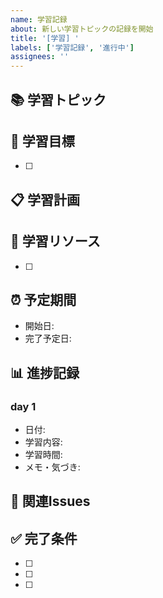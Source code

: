 ```yaml
---
name: 学習記録
about: 新しい学習トピックの記録を開始
title: '[学習] '
labels: ['学習記録', '進行中']
assignees: ''
---
```


## 📚 学習トピック
<!-- 学習するトピック名を記入してください -->

## 🎯 学習目標
<!-- この学習を通じて達成したい具体的な目標を記入してください -->
- [ ] 

## 📋 学習計画
<!-- 学習の進め方や予定を記入してください -->


## 📖 学習リソース
<!-- 使用予定の教材、書籍、オンラインコースなどを記入してください -->
- [ ] 

## ⏰ 予定期間
<!-- 学習開始日と完了予定日を記入してください -->
- 開始日: 
- 完了予定日: 

## 📊 進捗記録
<!-- 学習の進捗を随時更新してください -->
### day 1
- 日付: 
- 学習内容: 
- 学習時間: 
- メモ・気づき: 

## 🔗 関連Issues
<!-- 関連する他の学習記録がある場合はリンクしてください -->

## ✅ 完了条件
<!-- 学習完了とみなす条件を明確にしてください -->
- [ ] 
- [ ] 
- [ ] 